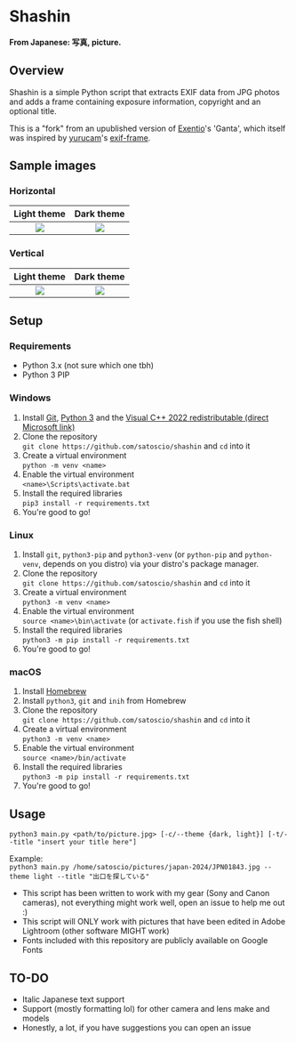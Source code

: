 # Shashin
__From Japanese: 写真, picture.__

## Overview
Shashin is a simple Python script that extracts EXIF data from JPG photos and adds a frame containing exposure information, copyright and an optional title.

This is a "fork" from an upublished version of [Exentio](https://github.com/exentio)'s 'Ganta', which itself was inspired by [yurucam](https://github.com/yurucam)'s [exif-frame](https://github.com/yurucam/exif-frame).

## Sample images
### Horizontal
Light theme | Dark theme
:----------:|:---------:
![](https://fumetteria.moe/img/shashin/h-light.jpg) | ![](https://fumetteria.moe/img/shashin/h-dark.jpg)
### Vertical
Light theme | Dark theme
:----------:|:---------:
![](https://fumetteria.moe/img/shashin/v-light.jpg) | ![](https://fumetteria.moe/img/shashin/v-dark.jpg)

## Setup

### Requirements
- Python 3.x (not sure which one tbh)
- Python 3 PIP

### Windows
1. Install [Git](https://git-scm.com/downloads), [Python 3](https://python.org/downloads) and the [Visual C++ 2022 redistributable (direct Microsoft link)](https://aka.ms/vs/17/release/VC_redist.x64.exe)
2. Clone the repository<br>`git clone https://github.com/satoscio/shashin` and `cd` into it
3. Create a virtual environment<br>`python -m venv <name>`
4. Enable the virtual environment<br>`<name>\Scripts\activate.bat`
5. Install the required libraries<br>`pip3 install -r requirements.txt`
6. You're good to go!

### Linux
1. Install `git`, `python3-pip` and `python3-venv` (or `python-pip` and `python-venv`, depends on you distro) via your distro's package manager.
2. Clone the repository<br>`git clone https://github.com/satoscio/shashin` and `cd` into it
3. Create a virtual environment<br>`python3 -m venv <name>`
4. Enable the virtual environment<br>`source <name>\bin\activate` (or `activate.fish` if you use the fish shell)
5. Install the required libraries<br>`python3 -m pip install -r requirements.txt`
6. You're good to go!

### macOS

1. Install [Homebrew](https://brew.sh/)
2. Install `python3`, `git` and `inih` from Homebrew
3. Clone the repository<br>`git clone https://github.com/satoscio/shashin` and `cd` into it
4. Create a virtual environment<br>`python3 -m venv <name>`
5. Enable the virtual environment<br>`source <name>/bin/activate`
6. Install the required libraries<br>`python3 -m pip install -r requirements.txt`
7. You're good to go!

## Usage
`python3 main.py <path/to/picture.jpg> [-c/--theme {dark, light}] [-t/--title "insert your title here"]`

Example:<br>
`python3 main.py /home/satoscio/pictures/japan-2024/JPN01843.jpg --theme light --title "出口を探している"`

- This script has been written to work with my gear (Sony and Canon cameras), not everything might work well, open an issue to help me out :)
- This script will ONLY work with pictures that have been edited in Adobe Lightroom (other software MIGHT work)
- Fonts included with this repository are publicly available on Google Fonts

## TO-DO

- Italic Japanese text support
- Support (mostly formatting lol) for other camera and lens make and models
- Honestly, a lot, if you have suggestions you can open an issue
